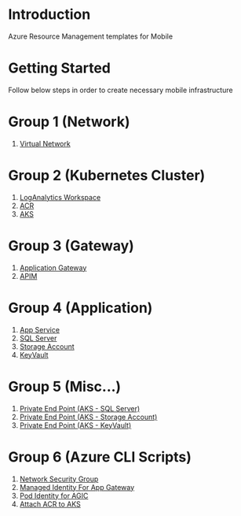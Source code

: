 # Introduction 
Azure Resource Management templates for Mobile

# Getting Started
Follow below steps in order to create necessary mobile infrastructure 

# Group 1 (Network)
1.	[Virtual Network](https://github.com/sudheeranguluri/AzureARM/tree/master/VirtualNetwork)

# Group 2 (Kubernetes Cluster)
1. [LogAnalytics Workspace](https://github.com/sudheeranguluri/AzureARM/tree/master/LogAnalyticsWorkspace)
2. [ACR](https://github.com/sudheeranguluri/AzureARM/tree/master/ACR)
3. [AKS](https://github.com/sudheeranguluri/AzureARM/tree/master/AKS_CNI)

# Group 3 (Gateway)

1. [Application Gateway](https://github.com/sudheeranguluri/AzureARM/tree/master/AppGateway)
2. [APIM](https://github.com/sudheeranguluri/AzureARM/tree/master/APIM)

# Group 4 (Application)

1. [App Service](https://github.com/sudheeranguluri/AzureARM/tree/master/AppService)
2. [SQL Server](https://github.com/sudheeranguluri/AzureARM/tree/master/SQLServer)
3. [Storage Account](https://github.com/sudheeranguluri/AzureARM/tree/master/StorageAccount)
4. [KeyVault](https://github.com/sudheeranguluri/AzureARM/tree/master/KeyVault)

# Group 5 (Misc...)

1. [Private End Point (AKS - SQL Server)](https://github.com/sudheeranguluri/AzureARM/tree/master/Private-EndPoint)
2. [Private End Point (AKS - Storage Account)](https://github.com/sudheeranguluri/AzureARM/tree/master/Private-EndPoint)
3. [Private End Point (AKS - KeyVault)](https://github.com/sudheeranguluri/AzureARM/tree/master/Private-EndPoint)

# Group 6 (Azure CLI Scripts)
1. [Network Security Group](https://github.com/sudheeranguluri/AzureARM/tree/master/NSG)
2. [Managed Identity For App Gateway](https://github.com/sudheeranguluri/AzureARM/tree/master/AppGwManagedIdentity)
3. [Pod Identity for AGIC](https://github.com/sudheeranguluri/AzureARM/tree/master/PodIdentity)
4. [Attach ACR to AKS](https://github.com/sudheeranguluri/AzureARM/tree/master/AKS-ACR)